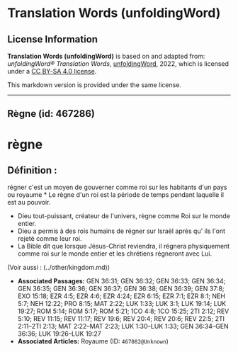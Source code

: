 # Translation Words (unfoldingWord)

## License Information

**Translation Words (unfoldingWord)** is based on and adapted from: _unfoldingWord® Translation Words_, [unfoldingWord](https://unfoldingword.org/utw), 2022, which is licensed under a [CC BY-SA 4.0 license](https://creativecommons.org/licenses/by-sa/4.0/legalcode.en).

This markdown version is provided under the same license.



--------------------------------

## Règne (id: 467286)

règne
=====

Définition :
------------

régner c'est un moyen de gouverner comme roi sur les habitants d'un pays ou royaume \* Le règne d'un roi est la période de temps pendant laquelle il est au pouvoir.

* Dieu tout\-puissant, créateur de l'univers, règne comme Roi sur le monde entier.
* Dieu a permis à des rois humains de régner sur Israël après qu' ils l'ont rejeté comme leur roi.
* La Bible dit que lorsque Jésus\-Christ reviendra, il régnera physiquement comme roi sur le monde entier et les chrétiens régneront avec Lui.

(Voir aussi : (../other/kingdom.md))

* **Associated Passages:** GEN 36:31; GEN 36:32; GEN 36:33; GEN 36:34; GEN 36:35; GEN 36:36; GEN 36:37; GEN 36:38; GEN 36:39; GEN 37:8; EXO 15:18; EZR 4:5; EZR 4:6; EZR 4:24; EZR 6:15; EZR 7:1; EZR 8:1; NEH 5:7; NEH 12:22; PRO 8:15; MAT 2:22; LUK 1:33; LUK 3:1; LUK 19:14; LUK 19:27; ROM 5:14; ROM 5:17; ROM 5:21; 1CO 4:8; 1CO 15:25; 2TI 2:12; REV 5:10; REV 11:15; REV 11:17; REV 19:6; REV 20:4; REV 20:6; REV 22:5; 2TI 2:11–2TI 2:13; MAT 2:22–MAT 2:23; LUK 1:30–LUK 1:33; GEN 36:34–GEN 36:36; LUK 19:26–LUK 19:27
* **Associated Articles:** Royaume (ID: `467082@Unknown`)

